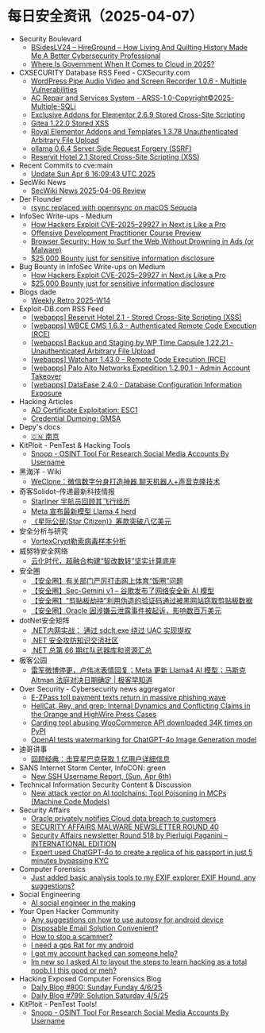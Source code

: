 # 每日安全资讯（2025-04-07）

- Security Boulevard
  - [BSidesLV24 –  HireGround – How Living And Quilting History Made Me A Better Cybersecurity Professional](https://securityboulevard.com/2025/04/bsideslv24-hireground-how-living-and-quilting-history-made-me-a-better-cybersecurity-professional/?utm_source=rss&utm_medium=rss&utm_campaign=bsideslv24-hireground-how-living-and-quilting-history-made-me-a-better-cybersecurity-professional)
  - [Where Is Government When It Comes to Cloud in 2025?](https://securityboulevard.com/2025/04/where-is-government-when-it-comes-to-cloud-in-2025/?utm_source=rss&utm_medium=rss&utm_campaign=where-is-government-when-it-comes-to-cloud-in-2025)
- CXSECURITY Database RSS Feed - CXSecurity.com
  - [WordPress Pipe Audio Video and Screen Recorder 1.0.6 - Multiple Vulnerabilities](https://cxsecurity.com/issue/WLB-2025040014)
  - [AC Repair and Services System - ARSS-1.0-Copyright©2025-Multiple-SQLi](https://cxsecurity.com/issue/WLB-2025040013)
  - [Exclusive Addons for Elementor 2.6.9 Stored Cross-Site Scripting](https://cxsecurity.com/issue/WLB-2025040012)
  - [Gitea 1.22.0 Stored XSS](https://cxsecurity.com/issue/WLB-2025040011)
  - [Royal Elementor Addons and Templates 1.3.78 Unauthenticated Arbitrary File Upload](https://cxsecurity.com/issue/WLB-2025040010)
  - [ollama 0.6.4 Server Side Request Forgery (SSRF)](https://cxsecurity.com/issue/WLB-2025040009)
  - [Reservit Hotel 2.1 Stored Cross-Site Scripting (XSS)](https://cxsecurity.com/issue/WLB-2025040008)
- Recent Commits to cve:main
  - [Update Sun Apr  6 16:09:43 UTC 2025](https://github.com/trickest/cve/commit/5e7eb02deeecd13e506f97e860ebb921fd70110e)
- SecWiki News
  - [SecWiki News 2025-04-06 Review](http://www.sec-wiki.com/?2025-04-06)
- Der Flounder
  - [rsync replaced with openrsync on macOS Sequoia](https://derflounder.wordpress.com/2025/04/06/rsync-replaced-with-openrsync-on-macos-sequoia/)
- InfoSec Write-ups - Medium
  - [How Hackers Exploit CVE-2025–29927 in Next.js Like a Pro](https://infosecwriteups.com/how-hackers-exploit-cve-2025-29927-in-next-js-like-a-pro-9997f48ed7ce?source=rss----7b722bfd1b8d---4)
  - [Offensive Development Practitioner Course Preview](https://infosecwriteups.com/offensive-development-practitioner-course-preview-2890ecea8bc8?source=rss----7b722bfd1b8d---4)
  - [Browser Security: How to Surf the Web Without Drowning in Ads (or Malware)](https://infosecwriteups.com/browser-security-how-to-surf-the-web-without-drowning-in-ads-or-malware-4b7b0cfe5490?source=rss----7b722bfd1b8d---4)
  - [$25,000 Bounty just for sensitive information disclosure](https://infosecwriteups.com/25-000-bounty-just-for-sensitive-information-disclosure-c4f6c5a81795?source=rss----7b722bfd1b8d---4)
- Bug Bounty in InfoSec Write-ups on Medium
  - [How Hackers Exploit CVE-2025–29927 in Next.js Like a Pro](https://infosecwriteups.com/how-hackers-exploit-cve-2025-29927-in-next-js-like-a-pro-9997f48ed7ce?source=rss----7b722bfd1b8d--bug_bounty)
  - [$25,000 Bounty just for sensitive information disclosure](https://infosecwriteups.com/25-000-bounty-just-for-sensitive-information-disclosure-c4f6c5a81795?source=rss----7b722bfd1b8d--bug_bounty)
- Blogs  dade
  - [Weekly Retro 2025-W14](https://0xda.de/blog/2025/04/weekly-retro-2025-w14/)
- Exploit-DB.com RSS Feed
  - [[webapps] Reservit Hotel 2.1 - Stored Cross-Site Scripting (XSS)](https://www.exploit-db.com/exploits/52133)
  - [[webapps] WBCE CMS 1.6.3 - Authenticated Remote Code Execution (RCE)](https://www.exploit-db.com/exploits/52132)
  - [[webapps] Backup and Staging by WP Time Capsule 1.22.21 - Unauthenticated Arbitrary File Upload](https://www.exploit-db.com/exploits/52131)
  - [[webapps] Watcharr 1.43.0 - Remote Code Execution (RCE)](https://www.exploit-db.com/exploits/52130)
  - [[webapps] Palo Alto Networks Expedition 1.2.90.1 - Admin Account Takeover](https://www.exploit-db.com/exploits/52129)
  - [[webapps] DataEase 2.4.0 - Database Configuration Information Exposure](https://www.exploit-db.com/exploits/52128)
- Hacking Articles
  - [AD Certificate Exploitation: ESC1](https://www.hackingarticles.in/ad-certificate-exploitation-esc1/)
  - [Credential Dumping: GMSA](https://www.hackingarticles.in/credential-dumping-gmsa/)
- Depy's docs
  - [🇨🇳 南京](https://wiki.rce.ink/view/?view_id=b1ae75ffe2efea17b70101dbe9d8bf42)
- KitPloit - PenTest &amp; Hacking Tools
  - [Snoop - OSINT Tool For Research Social Media Accounts By Username](http://www.kitploit.com/2025/04/snoop-osint-tool-for-research-social.html)
- 黑海洋 - Wiki
  - [WeClone：微信数字分身打造神器 聊天机器人+声音克隆技术](https://blog.upx8.com/4728)
- 奇客Solidot–传递最新科技情报
  - [Starliner 宇航员回顾其飞行经历](https://www.solidot.org/story?sid=80978)
  - [Meta 宣布最新模型 Llama 4 herd](https://www.solidot.org/story?sid=80977)
  - [《星际公民(Star Citizen)》筹款突破八亿美元](https://www.solidot.org/story?sid=80976)
- 安全分析与研究
  - [VortexCrypt勒索病毒样本分析](https://mp.weixin.qq.com/s?__biz=MzA4ODEyODA3MQ==&mid=2247491401&idx=1&sn=6aa8ba4dcf957175cdab6583956d0eba&subscene=0)
- 威努特安全网络
  - [云化时代，超融合构建“智改数转”坚实计算底座](https://mp.weixin.qq.com/s?__biz=MzAwNTgyODU3NQ==&mid=2651132160&idx=1&sn=915a85a95251926cce9404b33c034ebd&subscene=0)
- 安全圈
  - [【安全圈】有关部门严厉打击网上体育“饭圈”问题](https://mp.weixin.qq.com/s?__biz=MzIzMzE4NDU1OQ==&mid=2652068921&idx=1&sn=635f6e93a0e8d61ed7c8fc91ebc76d26&subscene=0)
  - [【安全圈】Sec-Gemini v1 – 谷歌发布了网络安全新 AI 模型](https://mp.weixin.qq.com/s?__biz=MzIzMzE4NDU1OQ==&mid=2652068921&idx=2&sn=f3b4988e03e65396c1bc198f20a1cd41&subscene=0)
  - [【安全圈】“剪贴板劫持”利用伪造的验证码通过被黑网站窃取剪贴板数据](https://mp.weixin.qq.com/s?__biz=MzIzMzE4NDU1OQ==&mid=2652068921&idx=3&sn=77751c1cbf932a03e2f1128e7db92e9e&subscene=0)
  - [【安全圈】Oracle 因涉嫌云泄露事件被起诉，影响数百万美元](https://mp.weixin.qq.com/s?__biz=MzIzMzE4NDU1OQ==&mid=2652068921&idx=4&sn=1b24b2b971257e8cebf29c6ec8d9d8f8&subscene=0)
- dotNet安全矩阵
  - [.NET内网实战： 通过 sdclt.exe 绕过 UAC 实现提权](https://mp.weixin.qq.com/s?__biz=MzUyOTc3NTQ5MA==&mid=2247499360&idx=1&sn=dfb0019c9d20bf45c934b45363286baa&subscene=0)
  - [.NET 安全攻防知识交流社区](https://mp.weixin.qq.com/s?__biz=MzUyOTc3NTQ5MA==&mid=2247499360&idx=2&sn=6435d45f303cc6916d808dea5bd18d3f&subscene=0)
  - [.NET 总第 66 期红队武器库和资源汇总](https://mp.weixin.qq.com/s?__biz=MzUyOTc3NTQ5MA==&mid=2247499360&idx=3&sn=f2aef645310cdce4a98a885cde2f0d4b&subscene=0)
- 极客公园
  - [雷军微博停更，卢伟冰表情回复；Meta 更新 Llama4 AI 模型；马斯克 Altman 法庭对决日期确定 | 极客早知道](https://mp.weixin.qq.com/s?__biz=MTMwNDMwODQ0MQ==&mid=2653077094&idx=1&sn=d3f9ec0a0e1469a6b516c07131480c8d&subscene=0)
- Over Security - Cybersecurity news aggregator
  - [E-ZPass toll payment texts return in massive phishing wave](https://www.bleepingcomputer.com/news/security/toll-payment-text-scam-returns-in-massive-phishing-wave/)
  - [HellCat, Rey, and grep: Internal Dynamics and Conflicting Claims in the Orange and HighWire Press Cases](https://www.suspectfile.com/hellcat-rey-and-grep-internal-dynamics-and-conflicting-claims-in-the-orange-and-highwire-press-cases/)
  - [Carding tool abusing WooCommerce API downloaded 34K times on PyPI](https://www.bleepingcomputer.com/news/security/carding-tool-abusing-woocommerce-api-downloaded-34k-times-on-pypi/)
  - [OpenAI tests watermarking for ChatGPT-4o Image Generation model](https://www.bleepingcomputer.com/news/artificial-intelligence/openai-tests-watermarking-for-chatgpt-4o-image-generation-model/)
- 迪哥讲事
  - [回顾经典：击穿星巴克获取 1 亿用户详细信息](https://mp.weixin.qq.com/s?__biz=MzIzMTIzNTM0MA==&mid=2247497373&idx=1&sn=94c1ae0cb7781f148ae8ad39952ee016&subscene=0)
- SANS Internet Storm Center, InfoCON: green
  - [New SSH Username Report, (Sun, Apr 6th)](https://isc.sans.edu/diary/rss/31830)
- Technical Information Security Content & Discussion
  - [New attack vector on AI toolchains: Tool Poisoning in MCPs (Machine Code Models)](https://www.reddit.com/r/netsec/comments/1jt7c80/new_attack_vector_on_ai_toolchains_tool_poisoning/)
- Security Affairs
  - [Oracle privately notifies Cloud data breach to customers](https://securityaffairs.com/176278/data-breach/oracle-privately-notifies-cloud-data-breach-to-customers.html)
  - [SECURITY AFFAIRS MALWARE NEWSLETTER ROUND 40](https://securityaffairs.com/176244/malware/security-affairs-malware-newsletter-round-40.html)
  - [Security Affairs newsletter Round 518 by Pierluigi Paganini – INTERNATIONAL EDITION](https://securityaffairs.com/176235/security/security-affairs-newsletter-round-518-by-pierluigi-paganini-international-edition.html)
  - [Expert used ChatGPT-4o to create a replica of his passport in just 5 minutes bypassing KYC](https://securityaffairs.com/176224/security/chatgpt-4o-to-create-a-replica-of-his-passport-in-just-five-minutes.html)
- Computer Forensics
  - [Just added basic analysis tools to my EXIF explorer EXIF Hound, any suggestions?](https://www.reddit.com/r/computerforensics/comments/1jsj8y3/just_added_basic_analysis_tools_to_my_exif/)
- Social Engineering
  - [AI social engineer in the making](https://www.reddit.com/r/SocialEngineering/comments/1jsxrzz/ai_social_engineer_in_the_making/)
- Your Open Hacker Community
  - [Any suggestions on how to use autopsy for android device](https://www.reddit.com/r/HowToHack/comments/1jswdpm/any_suggestions_on_how_to_use_autopsy_for_android/)
  - [Disposable Email Solution Convenient?](https://www.reddit.com/r/HowToHack/comments/1jsqn1o/disposable_email_solution_convenient/)
  - [How to stop a scammer?](https://www.reddit.com/r/HowToHack/comments/1jsuuxr/how_to_stop_a_scammer/)
  - [I need a gps Rat for my android](https://www.reddit.com/r/HowToHack/comments/1jt4zm8/i_need_a_gps_rat_for_my_android/)
  - [I got my account hacked can someone help?](https://www.reddit.com/r/HowToHack/comments/1jt43no/i_got_my_account_hacked_can_someone_help/)
  - [Im new so I asked AI to layout the steps to learn hacking as a total noob.I I this good or meh?](https://www.reddit.com/r/HowToHack/comments/1jsvan7/im_new_so_i_asked_ai_to_layout_the_steps_to_learn/)
- Hacking Exposed Computer Forensics Blog
  - [Daily Blog #800: Sunday Funday 4/6/25](https://www.hecfblog.com/2025/04/daily-blog-800-sunday-funday-4625.html)
  - [Daily Blog #799: Solution Saturday 4/5/25](https://www.hecfblog.com/2025/04/daily-blog-799-solution-saturday-4525.html)
- KitPloit - PenTest Tools!
  - [Snoop - OSINT Tool For Research Social Media Accounts By Username](http://www.kitploit.com/2025/04/snoop-osint-tool-for-research-social.html)
